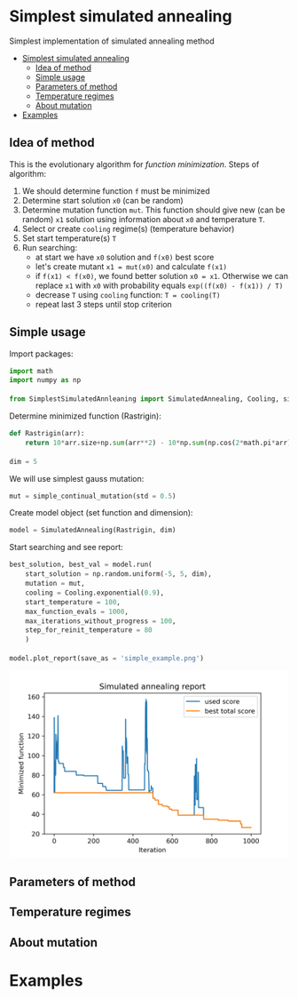 # Simplest simulated annealing

Simplest implementation of simulated annealing method

- [Simplest simulated annealing](#simplest-simulated-annealing)
  - [Idea of method](#idea-of-method)
  - [Simple usage](#simple-usage)
  - [Parameters of method](#parameters-of-method)
  - [Temperature regimes](#temperature-regimes)
  - [About mutation](#about-mutation)
- [Examples](#examples)

## Idea of method

This is the evolutionary algorithm for *function minimization*. Steps of algorithm:
1. We should determine function `f` must be minimized
2. Determine start solution `x0` (can be random)
3. Determine mutation function `mut`. This function should give new (can be random) `x1` solution using information about `x0` and temperature `T`.
4. Select or create `cooling` regime(s) (temperature behavior)
5. Set start temperature(s) `T`
6. Run searching:
   * at start we have `x0` solution and `f(x0)` best score
   * let's create mutant `x1 = mut(x0)` and calculate `f(x1)`
   * if `f(x1) < f(x0)`, we found better solution `x0 = x1`. Otherwise we can replace `x1` with `x0` with probability equals `exp((f(x0) - f(x1)) / T)`
   * decrease `T` using `cooling` function: `T = cooling(T)`
   * repeat last 3 steps until stop criterion 

## Simple usage

Import packages:

```python
import math
import numpy as np

from SimplestSimulatedAnnleaning import SimulatedAnnealing, Cooling, simple_continual_mutation
```

Determine minimized function (Rastrigin):

```python
def Rastrigin(arr):
    return 10*arr.size+np.sum(arr**2) - 10*np.sum(np.cos(2*math.pi*arr))

dim = 5
```
We will use simplest gauss mutation:

```python
mut = simple_continual_mutation(std = 0.5)
```

Create model object (set function and dimension):

```python
model = SimulatedAnnealing(Rastrigin, dim)
```

Start searching and see report:

```python
best_solution, best_val = model.run(
    start_solution = np.random.uniform(-5, 5, dim),
    mutation = mut,
    cooling = Cooling.exponential(0.9), 
    start_temperature = 100, 
    max_function_evals = 1000, 
    max_iterations_without_progress = 100, 
    step_for_reinit_temperature = 80
    )

model.plot_report(save_as = 'simple_example.png')
```

![](tests/simple_example.png)

## Parameters of method

## Temperature regimes

## About mutation

# Examples
